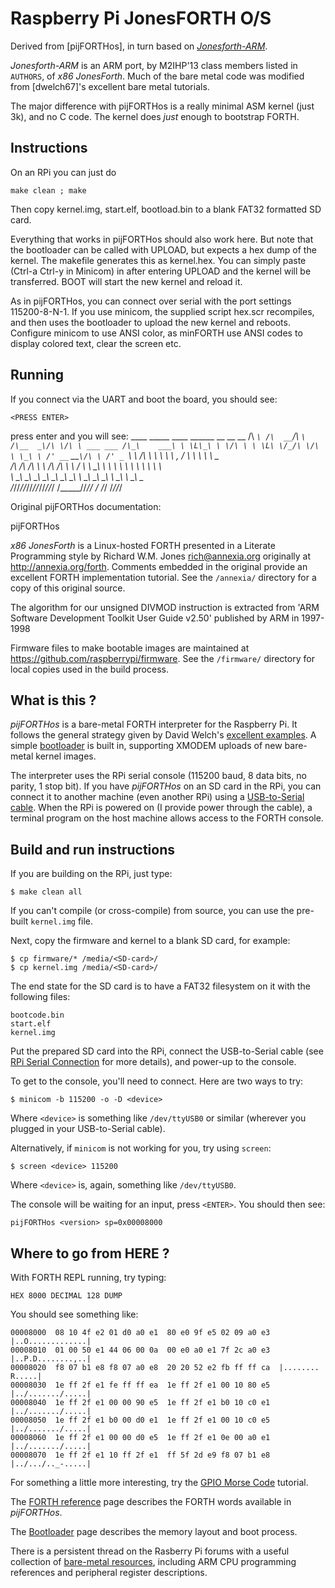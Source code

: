 # Raspberry Pi JonesFORTH O/S

Derived from [pijFORTHos], in turn based on [_Jonesforth-ARM_](https://github.com/M2IHP13-admin/JonesForth-arm).

_Jonesforth-ARM_ is an ARM port, by M2IHP'13 class members listed in `AUTHORS`, of _x86 JonesForth_. Much of the bare metal code
was modified from [dwelch67]'s excellent bare metal tutorials.

The major difference with pijFORTHos is a really minimal ASM kernel (just 3k), and no C code. The kernel does *just* enough to bootstrap FORTH. 

## Instructions

On an RPi you can just do

	make clean ; make

Then copy kernel.img, start.elf, bootload.bin to a blank FAT32 formatted SD card.

Everything that works in pijFORTHos should also work here. But note that the
bootloader can be called with UPLOAD, but expects a hex dump of the kernel.
The makefile generates this as kernel.hex. 
You can simply paste (Ctrl-a Ctrl-y in Minicom) in after entering UPLOAD and the kernel will be transferred. 
BOOT will start the new kernel and reload it. 

As in pijFORTHos, you can connect over serial with the port settings 115200-8-N-1. If you use minicom, the supplied
script hex.scr recompiles, and then uses the bootloader to upload the new kernel and reboots. Configure minicom to use
ANSI color, as minFORTH use ANSI codes to display colored text, clear the screen etc.

## Running
If you connect via the UART and boot the board, you should see:

    <PRESS ENTER>
    
press enter and you will see:
                           ____    _____   ____    ______  __  __
                __        /\  _`\ /\  __`\/\  _`\ /\__  _\/\ \/\ \
       ___ ___ /\_\    ___\ \ \L\_\ \ \/\ \ \ \L\ \/_/\ \/\ \ \_\ \
     /' __` __`\/\ \ /' _ `\ \  _\/\ \ \ \ \ \ ,  /  \ \ \ \ \  _  \
     /\ \/\ \/\ \ \ \/\ \/\ \ \ \/  \ \ \_\ \ \ \\ \  \ \ \ \ \ \ \ \
     \ \_\ \_\ \_\ \_\ \_\ \_\ \_\   \ \_____\ \_\ \_\ \ \_\ \ \_\ \_\
      \/_/\/_/\/_/\/_/\/_/\/_/\/_/    \/_____/\/_/\/ /  \/_/  \/_/\/_/

  


Original pijFORTHos documentation:

pijFORTHos

_x86 JonesForth_ is a Linux-hosted FORTH presented in a Literate Programming style
by Richard W.M. Jones <rich@annexia.org> originally at <http://annexia.org/forth>.
Comments embedded in the original provide an excellent FORTH implementation tutorial.
See the `/annexia/` directory for a copy of this original source.

The algorithm for our unsigned DIVMOD instruction is extracted from 'ARM
Software Development Toolkit User Guide v2.50' published by ARM in 1997-1998

Firmware files to make bootable images are maintained at <https://github.com/raspberrypi/firmware>.
See the `/firmware/` directory for local copies used in the build process.


## What is this ?

_pijFORTHos_ is a bare-metal FORTH interpreter for the Raspberry Pi.
It follows the general strategy given by David Welch's
[excellent examples](https://github.com/dwelch67/raspberrypi).
A simple [bootloader](/doc/bootload.md#bootloader) is built in,
supporting XMODEM uploads of new bare-metal kernel images.

The interpreter uses the RPi serial console (115200 baud, 8 data bits, no parity, 1 stop bit).
If you have _pijFORTHos_ on an SD card in the RPi,
you can connect it to another machine (even another RPi)
using a [USB-to-Serial cable](http://www.adafruit.com/products/954).
When the RPi is powered on (I provide power through the cable),
a terminal program on the host machine allows access to the FORTH console.


## Build and run instructions

If you are building on the RPi, just type:

    $ make clean all

If you can't compile (or cross-compile) from source,
you can use the pre-built `kernel.img` file.

Next, copy the firmware and kernel to a blank SD card, for example:

    $ cp firmware/* /media/<SD-card>/
    $ cp kernel.img /media/<SD-card>/

The end state for the SD card is to have a FAT32 filesystem on it with the following files:

    bootcode.bin
    start.elf
    kernel.img

Put the prepared SD card into the RPi,
connect the USB-to-Serial cable
(see [RPi Serial Connection](http://elinux.org/RPi_Serial_Connection) for more details),
and power-up to the console.

To get to the console, you'll need to connect. Here are two ways to try:

    $ minicom -b 115200 -o -D <device>

Where `<device>` is something like `/dev/ttyUSB0` or similar
(wherever you plugged in your USB-to-Serial cable).

Alternatively, if `minicom` is not working for you, try using `screen`:

    $ screen <device> 115200

Where `<device>` is, again, something like `/dev/ttyUSB0`.

The console will be waiting for an input, press `<ENTER>`. You should then see:

    pijFORTHos <version> sp=0x00008000


## Where to go from HERE ?

With FORTH REPL running, try typing:

    HEX 8000 DECIMAL 128 DUMP

You should see something like:

    00008000  08 10 4f e2 01 d0 a0 e1  80 e0 9f e5 02 09 a0 e3  |..O.............|
    00008010  01 00 50 e1 44 06 00 0a  00 e0 a0 e1 7f 2c a0 e3  |..P.D........,..|
    00008020  f8 07 b1 e8 f8 07 a0 e8  20 20 52 e2 fb ff ff ca  |........  R.....|
    00008030  1e ff 2f e1 fe ff ff ea  1e ff 2f e1 00 10 80 e5  |../......./.....|
    00008040  1e ff 2f e1 00 00 90 e5  1e ff 2f e1 b0 10 c0 e1  |../......./.....|
    00008050  1e ff 2f e1 b0 00 d0 e1  1e ff 2f e1 00 10 c0 e5  |../......./.....|
    00008060  1e ff 2f e1 00 00 d0 e5  1e ff 2f e1 0e 00 a0 e1  |../......./.....|
    00008070  1e ff 2f e1 10 ff 2f e1  ff 5f 2d e9 f8 07 b1 e8  |../.../.._-.....|

For something a little more interesting, try the [GPIO Morse Code](/doc/blinker.md) tutorial.

The [FORTH reference](/doc/forth.md) page describes the FORTH words available in _pijFORTHos_.

The [Bootloader](/doc/bootload.md) page describes the memory layout and boot process.

There is a persistent thread on the Rasberry Pi forums with a useful collection of
[bare-metal resources](http://www.raspberrypi.org/forums/viewtopic.php?f=72&t=72260),
including ARM CPU programming references and peripheral register descriptions.
